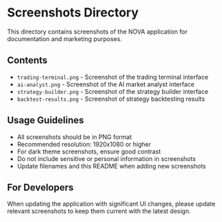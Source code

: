 # Screenshots Directory

This directory contains screenshots of the NOVA application for documentation and marketing purposes.

## Contents

- `trading-terminal.png` - Screenshot of the trading terminal interface
- `ai-analyst.png` - Screenshot of the AI market analyst interface
- `strategy-builder.png` - Screenshot of the strategy builder interface
- `backtest-results.png` - Screenshot of strategy backtesting results

## Usage Guidelines

- All screenshots should be in PNG format
- Recommended resolution: 1920x1080 or higher
- For dark theme screenshots, ensure good contrast
- Do not include sensitive or personal information in screenshots
- Update filenames and this README when adding new screenshots

## For Developers

When updating the application with significant UI changes, please update relevant screenshots to keep them current with the latest design. 
